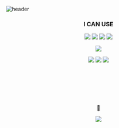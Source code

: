 ![header](https://capsule-render.vercel.app/api?type=wave&color=7BD1D2&height=300&section=header&text=Ara%20Jo&fontSize=90&animation=twinkling)

<h3 align="center">I CAN USE</h3>

<p align="center">
<img src="https://img.shields.io/badge/Python-3766AB?style=flat-square&logo=Python&logoColor=white"/>

<img src="https://img.shields.io/badge/Java-007396?style=flat-square&logo=Java&logoColor=white"/>

<img src="https://img.shields.io/badge/JavaScript-F7DF1E?style=flat-square&logo=JavaScript&logoColor=white"/>

<img src="https://img.shields.io/badge/CSS-1572B6?style=flat-square&logo=CSS3&logoColor=white"/>
</p>

<p align="center">
<img src="https://img.shields.io/badge/Django-092E20?style=flat-square&logo=Django&logoColor=white"/>
</p>

<p align="center">
<img src="https://img.shields.io/badge/Docker-2496ED?style=flat-square&logo=Docker&logoColor=white"/>

<img src="https://img.shields.io/badge/TravisCI-3EAAAF?style=flat-square&logo=TravisCI&logoColor=white"/>

<img src="https://img.shields.io/badge/Heroku-430098?style=flat-square&logo=Heroku&logoColor=white"/>
</p>

<br>
<br>
<br>
<br>
<br>
<p align="center">
🔔
</p>
<p align="center">
<a href="https://hits.seeyoufarm.com"><img src="https://hits.seeyoufarm.com/api/count/incr/badge.svg?url=https%3A%2F%2Fgithub.com%2Farajo-hub&count_bg=%2300AAD1&title_bg=%23001460&icon=&icon_color=%23E7E7E7&title=hits&edge_flat=true"/></a>
</p>
